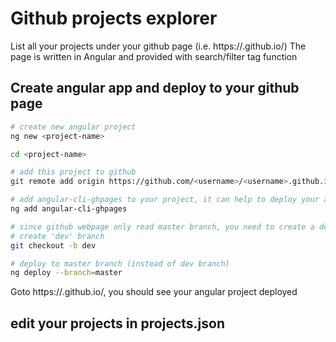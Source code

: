 # Github projects explorer
List all your projects under your github page (i.e. https://<username>.github.io/) 
The page is written in Angular and provided with search/filter tag function 

## Create angular app and deploy to your github page
```bash
# create new angular project
ng new <project-name> 

cd <project-name>

# add this project to github 
git remote add origin https://github.com/<username>/<username>.github.io.git 

# add angular-cli-ghpages to your project, it can help to deploy your app to github host
ng add angular-cli-ghpages  

# since github webpage only read master branch, you need to create a dev branch for development and master branch for your deployment
# create 'dev' branch
git checkout -b dev 

# deploy to master branch (instead of dev branch)
ng deploy --branch=master 
```

Goto https://<username>.github.io/, you should see your angular project deployed

## edit your projects in projects.json
